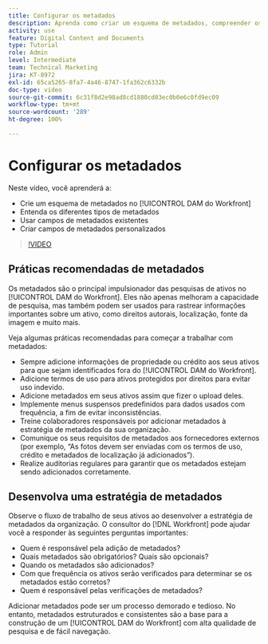 ```yaml
---
title: Configurar os metadados
description: Aprenda como criar um esquema de metadados, compreender os diferentes tipos de metadados, usar campos de metadados existentes e muito mais no [!UICONTROL DAM do Workfront].
activity: use
feature: Digital Content and Documents
type: Tutorial
role: Admin
level: Intermediate
team: Technical Marketing
jira: KT-8972
exl-id: 65ca5265-8fa7-4a46-8747-1fa362c6332b
doc-type: video
source-git-commit: 6c31f8d2e98ad8cd1880cd03ec0b0e6c0fd9ec09
workflow-type: tm+mt
source-wordcount: '289'
ht-degree: 100%

---
```


# Configurar os metadados

Neste vídeo, você aprenderá a:

* Crie um esquema de metadados no [!UICONTROL DAM do Workfront]
* Entenda os diferentes tipos de metadados
* Usar campos de metadados existentes
* Criar campos de metadados personalizados

>[!VIDEO](https://video.tv.adobe.com/v/335235/?quality=12&learn=on)

## Práticas recomendadas de metadados

Os metadados são o principal impulsionador das pesquisas de ativos no [!UICONTROL DAM do Workfront]. Eles não apenas melhoram a capacidade de pesquisa, mas também podem ser usados para rastrear informações importantes sobre um ativo, como direitos autorais, localização, fonte da imagem e muito mais.

Veja algumas práticas recomendadas para começar a trabalhar com metadados:

* Sempre adicione informações de propriedade ou crédito aos seus ativos para que sejam identificados fora do [!UICONTROL DAM do Workfront].
* Adicione termos de uso para ativos protegidos por direitos para evitar uso indevido.
* Adicione metadados em seus ativos assim que fizer o upload deles.
* Implemente menus suspensos predefinidos para dados usados com frequência, a fim de evitar inconsistências.
* Treine colaboradores responsáveis por adicionar metadados à estratégia de metadados da sua organização.
* Comunique os seus requisitos de metadados aos fornecedores externos (por exemplo, “As fotos devem ser enviadas com os termos de uso, crédito e metadados de localização já adicionados”).
* Realize auditorias regulares para garantir que os metadados estejam sendo adicionados corretamente.

## Desenvolva uma estratégia de metadados

Observe o fluxo de trabalho de seus ativos ao desenvolver a estratégia de metadados da organização. O consultor do [!DNL Workfront] pode ajudar você a responder às seguintes perguntas importantes:

* Quem é responsável pela adição de metadados?
* Quais metadados são obrigatórios? Quais são opcionais?
* Quando os metadados são adicionados?
* Com que frequência os ativos serão verificados para determinar se os metadados estão corretos?
* Quem é responsável pelas verificações de metadados?

Adicionar metadados pode ser um processo demorado e tedioso. No entanto, metadados estruturados e consistentes são a base para a construção de um [!UICONTROL DAM do Workfront] com alta qualidade de pesquisa e de fácil navegação.
